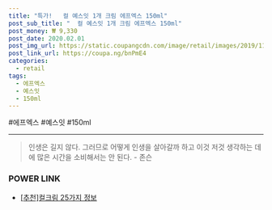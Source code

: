 ```yaml
--- 
title: "특가!   컬 예스잇 1개 크림 에프엑스 150ml" 
post_sub_title: "  컬 예스잇 1개 크림 에프엑스 150ml" 
post_money: ₩ 9,330 
post_date: 2020.02.01 
post_img_url: https://static.coupangcdn.com/image/retail/images/2019/11/28/19/0/34b6e206-41b2-425a-86b2-aff4c1e752b9.jpg 
post_link_url: https://coupa.ng/bnPmE4 
categories: 
  - retail 
tags: 
  - 에프엑스 
  - 예스잇 
  - 150ml 
--- 
```

  #에프엑스 #예스잇 #150ml 
<hr> 

> 인생은 길지 않다. 그러므로 어떻게 인생을 살아갈까 하고 이것 저것 생각하는 데에 많은 시간을 소비해서는 안 된다. - 존슨 


### POWER LINK

* <a href="https://blog.naver.com/fasyy4321/221791940517" target="_blank">[추천]컬크림 25가지 정보</a>
